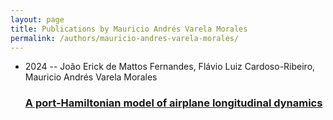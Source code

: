 ```yaml
---
layout: page
title: Publications by Mauricio Andrés Varela Morales
permalink: /authors/mauricio-andres-varela-morales/
---
```


<ul class="post-list">
<li><span class='post-meta'>2024 -- João Erick de Mattos Fernandes, Flávio Luiz Cardoso-Ribeiro, Mauricio Andrés Varela Morales</span><h3><a class='post-link' href='../../a-port-hamiltonian-model-of-airplane-longitudinal-dynamics'>A port-Hamiltonian model of airplane longitudinal dynamics</a></h3></li>

</ul>
